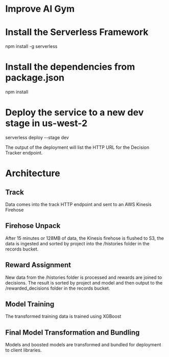 # Improve AI Gym

# Install the Serverless Framework
npm install -g serverless

# Install the dependencies from package.json
npm install

# Deploy the service to a new dev stage in us-west-2
serverless deploy --stage dev

The output of the deployment will list the HTTP URL for the Decision Tracker endpoint.

# Architecture

## Track

Data comes into the track HTTP endpoint and sent to an AWS Kinesis Firehose

## Firehose Unpack

After 15 minutes or 128MB of data, the Kinesis firehose is flushed to S3, the data is ingested and sorted by project into the /histories folder in the records bucket.

## Reward Assignment

New data from the /histories folder is processed and rewards are joined to decisions.  The result is sorted by project and model and then output to the /rewarded_decisions folder in the records bucket.

## Model Training

The transformed training data is trained using XGBoost

## Final Model Transformation and Bundling

Models and boosted models are transformed and bundled for deployment to client libraries.

